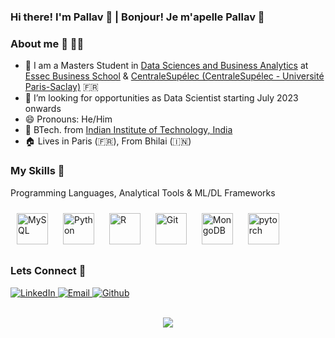 ### Hi there! I'm Pallav 👋 | Bonjour! Je m'apelle Pallav 👋

### About me 🚀 🙋‍♂️
- 🌱 I am a Masters Student in [Data Sciences and Business Analytics](https://www.linkedin.com/school/essec-centralesupelec-master-data-sciences-business-analytics/?originalSubdomain=fr) at [Essec Business School](https://www.essec.edu/en/program/mscs/master-data-sciences-business-analytics/) & [CentraleSupélec (CentraleSupélec - Université Paris-Saclay)](https://www.centralesupelec.fr/en/master-data-sciences-business-analytics-dsba) 🇫🇷
- 🔭 I’m looking for opportunities as Data Scientist starting July 2023 onwards
- 😄 Pronouns: He/Him
- 📜 BTech. from [Indian Institute of Technology, India](https://www.iitbhu.ac.in/dept/mec)
- 🏠 Lives in Paris (🇫🇷), From Bhilai (🇮🇳)

### My Skills 🧰
Programming Languages, Analytical Tools & ML/DL Frameworks  
<div align="left">  
<img style="margin: 10px" src="https://profilinator.rishav.dev/skills-assets/mysql-original-wordmark.svg" alt="MySQL" height="50" /> 
<img style="margin: 10px" src="https://profilinator.rishav.dev/skills-assets/python-original.svg" alt="Python" height="50" />
<img style="margin: 10px" src="https://profilinator.rishav.dev/skills-assets/r.svg" alt="R" height="50" /> 
<img style="margin: 10px" src="https://profilinator.rishav.dev/skills-assets/git-scm-icon.svg" alt="Git" height="50" />   
<img style="margin: 10px" src="https://profilinator.rishav.dev/skills-assets/mongodb-original-wordmark.svg" alt="MongoDB" height="50" /> 
<img style="margin: 10px" src="https://profilinator.rishav.dev/skills-assets/pytorch-icon.svg" alt="pytorch" height="50" />
</div>


### Lets Connect 🤝
<p>
  <a href="https://www.linkedin.com/in/pallavsahu2207/" target="_blank">
    <img alt="LinkedIn" src="https://img.shields.io/badge/linkedin-%230077B5.svg?&style=for-the-badge&logo=linkedin&logoColor=white" />
  </a>
  <a href="mailto:pallav.sahu@essec.edu" target="_blank">
    <img alt="Email" src="https://img.shields.io/static/v1?label=Mail&message=pallav.sahu@essec.edu&style=for-the-badge&color=red&logo=gmail&cacheSeconds=3600&link=mailto:pallav.sahu@essec.edu" />
  </a>
  <a href="https://github.com/Pallav2207" target="_blank">
    <img alt="Github" src="https://img.shields.io/static/v1?label=GitHub&message=Pallav2207&style=for-the-badge&color=black&logo=github&cacheSeconds=3600&link=https://github.com/Pallav2207" />
  </a>
</p>

</td></tr></table>  

[//]: <> (## Github Stats)  
[//]: <> (<div align="center"><img src="https://github-readme-stats.vercel.app/api?username=Pallav2207&show_icons=true&count_private=true&hide_border=true" align="center" /></div>)  

<br/>  
<div align="center">
<img src="https://komarev.com/ghpvc/?username=Pallav2207&&style=flat-square" align="center" />
</div>  
<br/>  


